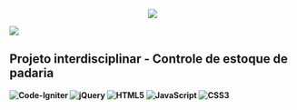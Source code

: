 <p align="center"><img src="http://img.shields.io/static/v1?label=STATUS&message=CONCLUIDO&color=GREEN&style=for-the-badge"/></p>
<img src="https://img.shields.io/github/license/SrtaVerdant/jgma"/>

## <b>Projeto interdisciplinar - Controle de estoque de padaria<b>


![Code-Igniter](https://img.shields.io/badge/CodeIgniter-%23EF4223.svg?style=for-the-badge&logo=codeIgniter&logoColor=white)
![jQuery](https://img.shields.io/badge/jquery-%230769AD.svg?style=for-the-badge&logo=jquery&logoColor=white)
![HTML5](https://img.shields.io/badge/html5-%23E34F26.svg?style=for-the-badge&logo=html5&logoColor=white)
![JavaScript](https://img.shields.io/badge/javascript-%23323330.svg?style=for-the-badge&logo=javascript&logoColor=%23F7DF1E)
![CSS3](https://img.shields.io/badge/css3-%231572B6.svg?style=for-the-badge&logo=css3&logoColor=white)

